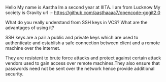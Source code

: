 Hello
My name is Aastha
Im a second year at IIITA.
I am from Lucknow
My society is Gravity 
url :- https://github.com/aasthaaaa7/opencode-gogit2.0

What do you really understand from SSH keys in VCS? What are the advantages of using it?

SSH keys are a pair a public and private keys which are used to authenticate and establish a safe connection between client and a remote machine over the internet.

They are resistent to brute force attacks and protect against certain attack vendors used to gain access over remote machines.They also ensure that passwords need not be sent over the network hence provide additional security.